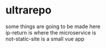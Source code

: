 # ultrarepo
some things are going to be made here <br>
ip-return is where the microservice is <br>
not-static-site is a small vue app
